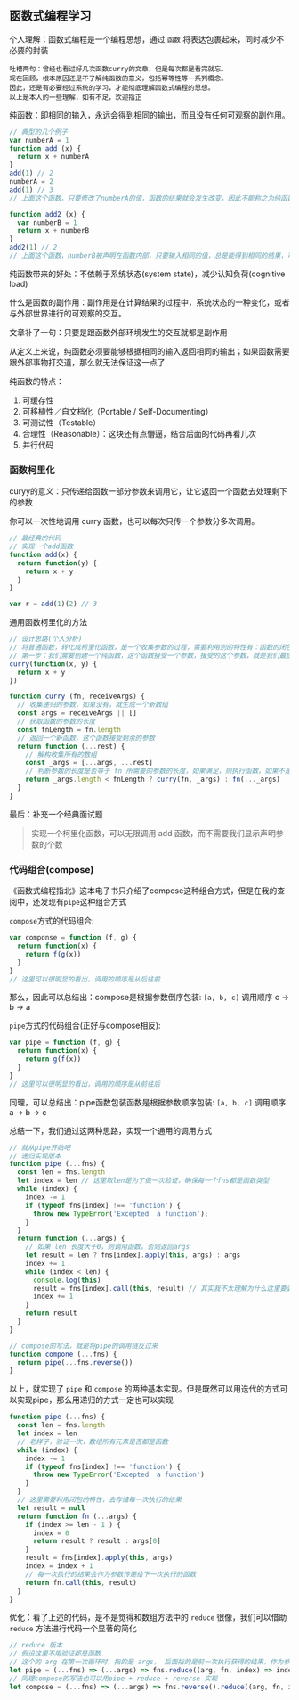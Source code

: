 ## 函数式编程学习

个人理解：函数式编程是一个编程思想，通过 `函数` 将表达包裹起来，同时减少不必要的封装

```
吐槽两句：曾经也看过好几次函数curry的文章，但是每次都是看完就忘。
现在回顾，根本原因还是不了解纯函数的意义，包括幂等性等一系列概念。
因此，还是有必要经过系统的学习，才能彻底理解函数式编程的思想。
以上是本人的一些理解，如有不足，欢迎指正
```

纯函数：即相同的输入，永远会得到相同的输出，而且没有任何可观察的副作用。

```js
// 典型的几个例子
var numberA = 1
function add (x) {
  return x + numberA
}
add(1) // 2
numberA = 2
add(1) // 3
// 上面这个函数，只要修改了numberA的值，函数的结果就会发生改变，因此不能称之为纯函数

function add2 (x) {
  var numberB = 1
  return x + numberB
}
add2(1) // 2
// 上面这个函数，numberB被声明在函数内部，只要输入相同的值，总是能得到相同的结果，可以被称之为纯函数
```

纯函数带来的好处：不依赖于系统状态(system state)，减少认知负荷(cognitive load)

什么是函数的副作用：副作用是在计算结果的过程中，系统状态的一种变化，或者与外部世界进行的可观察的交互。

文章补了一句：只要是跟函数外部环境发生的交互就都是副作用

从定义上来说，纯函数必须要能够根据相同的输入返回相同的输出；如果函数需要跟外部事物打交道，那么就无法保证这一点了

纯函数的特点：
  1. 可缓存性
  2. 可移植性／自文档化（Portable / Self-Documenting）
  3. 可测试性（Testable）
  4. 合理性（Reasonable）：这块还有点懵逼，结合后面的代码再看几次
  5. 并行代码

### 函数柯里化

curyy的意义：只传递给函数一部分参数来调用它，让它返回一个函数去处理剩下的参数

你可以一次性地调用 curry 函数，也可以每次只传一个参数分多次调用。

```js
// 最经典的代码
// 实现一个add函数
function add(x) {
  return function(y) {
    return x + y
  }
}

var r = add(1)(2) // 3
```

通用函数柯里化的方法

```js
// 设计思路(个人分析)
// 将普通函数，转化成柯里化函数，是一个收集参数的过程，需要利用到的特性有：函数的闭包，浅拷贝，函数的arguments等等
// 第一步：我们需要创建一个纯函数，这个函数接受一个参数，接受的这个参数，就是我们最后需要转化的这个函数，并且允许他通过如下方式调用
curry(function(x, y) {
  return x + y
})

function curry (fn, receiveArgs) {
  // 收集递归的参数，如果没有，就生成一个新数组
  const args = receiveArgs || []
  // 获取函数的参数的长度
  const fnLength = fn.length
  // 返回一个新函数，这个函数接受剩余的参数
  return function (...rest) {
    // 解构收集所有的数组
    const _args = [...args, ...rest]
    // 判断参数的长度是否等于 fn 所需要的参数的长度，如果满足，则执行函数，如果不是则继续返回一个函数等待接收
    return _args.length < fnLength ? curry(fn, _args) : fn(..._args)
  }
}
```

最后：补充一个经典面试题

> 实现一个柯里化函数，可以无限调用 add 函数，而不需要我们显示声明参数的个数


### 代码组合(compose)

《函数式编程指北》这本电子书只介绍了compose这种组合方式，但是在我的查阅中，还发现有`pipe`这种组合方式

`compose`方式的代码组合:

```js
var componse = function (f, g) {
  return function(x) {
    return f(g(x))
  }
}
// 这里可以很明显的看出，调用的顺序是从后往前
```

那么，因此可以总结出：compose是根据参数倒序包装: `[a, b, c]` 调用顺序 c -> b -> a

`pipe`方式的代码组合(正好与compose相反):

```js
var pipe = function (f, g) {
  return function(x) {
    return g(f(x))
  }
}
// 这里可以很明显的看出，调用的顺序是从前往后
```

同理，可以总结出：pipe函数包装函数是根据参数顺序包装: `[a, b, c]` 调用顺序 a -> b -> c

总结一下，我们通过这两种思路，实现一个通用的调用方式

```js
// 就从pipe开始吧
// 递归实现版本
function pipe (...fns) {
  const len = fns.length
  let index = len // 这里取len是为了做一次验证，确保每一个fns都是函数类型
  while (index) {
    index -= 1
    if (typeof fns[index] !== 'function') {
      throw new TypeError('Excepted  a function');
    }
  }
  return function (...args) {
    // 如果 len 长度大于0，则调用函数，否则返回args
    let result = len ? fns[index].apply(this, args) : args
    index += 1
    while (index < len) {
      console.log(this)
      result = fns[index].call(this, result) // 其实我不太理解为什么这里要调用this，fns[index](result) 也是一样的
      index += 1
    }
    return result
  }
}

// compose的写法，就是将pipe的调用链反过来
function compone (...fns) {
  return pipe(...fns.reverse())
}
```

以上，就实现了 `pipe` 和 `compose` 的两种基本实现。但是既然可以用迭代的方式可以实现pipe，那么用递归的方式一定也可以实现

```js
function pipe (...fns) {
  const len = fns.length
  let index = len
  // 老样子，验证一次，数组所有元素是否都是函数
  while (index) {
    index -= 1
    if (typeof fns[index] !== 'function') {
      throw new TypeError('Excepted  a function')
    }
  }
  // 这里需要利用闭包的特性，去存储每一次执行的结果
  let result = null
  return function fn (...args) {
    if (index >= len - 1 ) {
      index = 0
      return result ? result : args[0]
    }
    result = fns[index].apply(this, args)
    index = index + 1
    // 每一次执行的结果会作为参数传递给下一次执行的函数
    return fn.call(this, result)
  }
}
```

优化：看了上述的代码，是不是觉得和数组方法中的 `reduce` 很像，我们可以借助 `reduce` 方法进行代码一个显著的简化

```js
// reduce 版本
// 假设这里不用验证都是函数
// 这个的 arg 在第一次循环时，指的是 args， 后面指的是前一次执行获得的结果，作为参数传递给下一个函数
let pipe = (...fns) => (...args) => fns.reduce((arg, fn, index) => index === 0 ? fn.apply(this, arg) : fuc.call(this, arg), args) // 最后这个args是初始值，详见reduce用法
// 同理compose的写法也可以用pipe + reduce + reverse 实现
let compose = (...fns) => (...args) => fns.reverse().reduce((arg, fn, index) => index === 0 ? fn.apply(this, arg) : fuc.call(this, arg), args)
```


